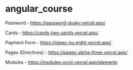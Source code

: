 # angular_course

Password - https://password-dusky.vercel.app/


Cards - https://cards-two-sandy.vercel.app/


Payment Form - https://pipes-nu-eight.vercel.app/

Pages (Directives) - https://pages-alpha-three.vercel.app/

Modules - https://modules-orcin.vercel.app/elements
